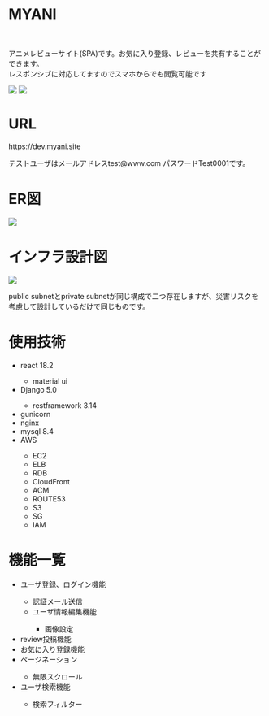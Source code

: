 <h1>MYANI</h1>
<br>
<p>アニメレビューサイト(SPA)です。お気に入り登録、レビューを共有することができます。<br>
レスポンシブに対応してますのでスマホからでも閲覧可能です</p>
<img src='https://dev.myani.site/static/readme/myani.PNG'></img>
<img src='https://dev.myani.site/static/readme/myani2.PNG'></img>
<h1>URL</h1>
<p>https://dev.myani.site</p>
<p>テストユーザはメールアドレスtest@www.com パスワードTest0001です。


<h1>ER図</h1>
<img src='https://dev.myani.site/static/readme/Untitled.png'></img>
<h1>インフラ設計図</h1>
<img src='https://dev.myani.site/static/readme/名称未設定ファイル.drawio.png'></img>
<p>public subnetとprivate subnetが同じ構成で二つ存在しますが、災害リスクを考慮して設計しているだけで同じものです。</p>
<h1>使用技術</h1>
<ul>
  <li>react 18.2</li>
  <ul>
      <li>material ui</li>
  </ul>
   <li>Django 5.0</li>
  <ul>
    <li>restframework 3.14</li>
  </ul>
  <li>gunicorn</li>
  <li>nginx</li>
  <li>mysql 8.4</li>
  <li>AWS</li>
  <ul>
    <li>EC2</li>
    <li>ELB</li>
    <li>RDB</li>
    <li>CloudFront</li>
    <li>ACM</li>
    <li>ROUTE53</li>
    <li>S3</li>
    <li>SG</li>
    <li>IAM</li>
  </ul>
</ul>
<h1>機能一覧</h1>
<ul>
  <li>ユーザ登録、ログイン機能</li>
  <ul>
    <li>認証メール送信</li>
    <li>ユーザ情報編集機能</li>
    <ul>
      <li>画像設定</li>
    </ul>
  </ul>
  <li>review投稿機能</li>
  <li>お気に入り登録機能</li>
  <li>ページネーション</li>
  <ul>
    <li>無限スクロール</li>
  </ul>
  <li>ユーザ検索機能</li>
  <ul>
    <li>検索フィルター</li>
  </ul>
</ul>
